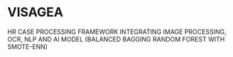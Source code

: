 # VISAGEA
HR CASE PROCESSING FRAMEWORK INTEGRATING IMAGE PROCESSING, OCR, NLP AND AI MODEL (BALANCED BAGGING RANDOM FOREST WITH SMOTE-ENN)
